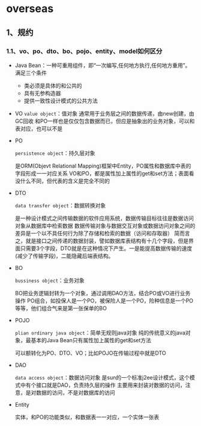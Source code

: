 # overseas

## 1、规约
### 1.1、vo、po、dto、bo、pojo、entity、model如何区分
- Java Bean：一种可重用组件，即“一次编写,任何地方执行,任何地方重用”。满足三个条件
    - 类必须是具体的和公共的
    - 具有无参构造器
    - 提供一致性设计模式的公共方法
- VO
  `value object`：值对象
  通常用于业务层之间的数据传递，由new创建，由GC回收
  和PO一样也是仅仅包含数据而已，但应是抽象出的业务对象，可以和表对应，也可以不是

- PO

  `persistence object`：持久层对象

  是ORM(Objevt Relational Mapping)框架中Entity，PO属性和数据库中表的字段形成一一对应关系
  VO和PO，都是属性加上属性的get和set方法；表面看没什么不同，但代表的含义是完全不同的

- DTO

  `data transfer object`：数据转换对象

  是一种设计模式之间传输数据的软件应用系统，数据传输目标往往是数据访问对象从数据库中检索数据
  数据传输对象与数据交互对象或数据访问对象之间的差异是一个以不具任何行为除了存储和检索的数据（访问和存取器）
  简而言之，就是接口之间传递的数据封装，譬如数据库表结构有十几个字段，但是界面只需要3个字段，DTO就是在这种情况下产生。一是能提高数据传输的速度(减少了传输字段)，二能隐藏后端表结构。

- BO

  `bussiness object`：业务对象

  BO把业务逻辑封转为一个对象，通过调用DAO方法，结合PO或VO进行业务操作
  PO组合，如投保人是一个PO，被保险人是一个PO，险种信息是一个PO等等，他们组合气来是第一张保单的BO

- POJO

  `plian ordinary java object`：简单无规则java对象
  纯的传统意义的java对象，最基本的Java Bean只有属性加上属性的get和set方法

  可以额转化为PO、DTO、VO；比如POJO在传输过程中就是DTO

- DAO

  `data access object`：数据访问对象
  是sun的一个标准j2ee设计模式，这个模式中有个接口就是DAO，负责持久层的操作
  主要用来封装对数据的访问，注意，是对数据的访问，不是对数据库的访问

- Entity

  实体，和PO的功能类似，和数据表一一对应，一个实体一张表